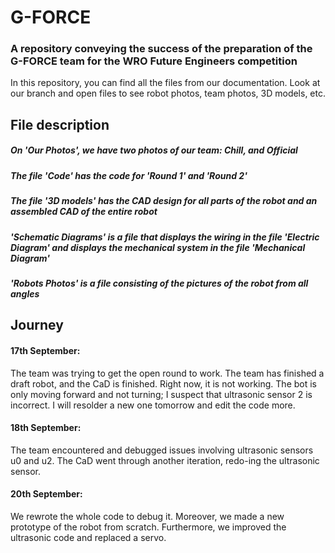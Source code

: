 # G-FORCE 
### A repository conveying the success of the preparation of the G-FORCE team for the WRO Future Engineers competition 

In this repository, you can find all the files from our documentation. Look at our branch and open files to see robot photos, team photos, 3D models, etc.

## File description 
##### On 'Our Photos', we have two photos of our team: Chill, and Official
##### The file 'Code' has the code for 'Round 1' and 'Round 2'
##### The file '3D models' has the CAD design for all parts of the robot and an assembled CAD of the entire robot
##### 'Schematic Diagrams' is a file that displays the wiring in the file 'Electric Diagram' and displays the mechanical system in the file 'Mechanical Diagram'
##### 'Robots Photos' is a file consisting of the pictures of the robot from all angles



## Journey 

#### 17th September: 
The team was trying to get the open round to work. The team has finished a draft robot, and the CaD is finished. Right now, it is not working. The bot is only moving forward and not turning; I suspect that ultrasonic sensor 2 is incorrect. I will resolder a new one tomorrow and edit the code more.

#### 18th September: 
The team encountered and debugged issues involving ultrasonic sensors u0 and u2. The CaD went through another iteration, redo-ing the ultrasonic sensor.

#### 20th September: 
We rewrote the whole code to debug it. Moreover, we made a new prototype of the robot from scratch. Furthermore, we improved the ultrasonic code and replaced a servo.

